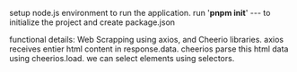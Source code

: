 setup node.js environment to run the application. 
run '**pnpm init**' --- to initialize the project and create package.json

functional details:
Web Scrapping using axios, and Cheerio libraries. axios receives entier html content in response.data. cheerios parse this html data using cheerios.load. we can select elements using selectors. 
